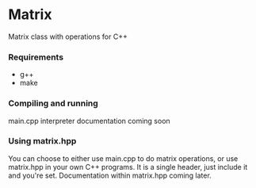 # Matrix
Matrix class with operations for C++

### Requirements
- g++
- make

### Compiling and running
main.cpp interpreter documentation coming soon

### Using matrix.hpp
You can choose to either use main.cpp to do matrix operations, or use matrix.hpp in your own C++ programs. It is a single header, just include it and you're set. Documentation within matrix.hpp coming later.
